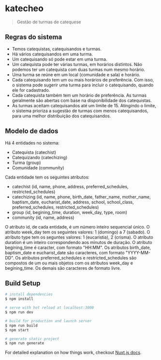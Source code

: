 # katecheo

> Gestão de turmas de catequese

## Regras do sistema

- Temos catequistas, catequisandos e turmas.
- Há vários catequisandos em uma turma.
- Um catequisando só pode estar em uma turma.
- Um catequista pode ter várias turmas, em horários distintos. Não podemos ter um catequista com duas turmas num mesmo horário.
- Uma turma se reúne em um local (comunidade e sala) e horário.
- Cada catequisando tem um ou mais horários de preferência. Com isso, o sistema pode sugerir uma turma para incluir o catequisando, quando ele for cadastrado.
- Cada catequista também tem um horário de preferência. As turmas geralmente são abertas com base na disponibilidade dos catequistas.
- As turmas aceitam catequisandos até um limite de 15. Atingindo o limite, o sistema prioriza a sugestão de turmas com menos catequisandos, para uma melhor distribuição dos catequisandos.

## Modelo de dados

Há 4 entidades no sistema:
- Catequista (catechist)
- Catequizando (catechizing)
- Turma (group)
- Comunidade (community)

Cada entidade tem os seguintes atributos:
- catechist (id, name, phone, address, preferred_schedules, restricted_schedules)
- catechizing (id, name, phone, birth_date, father_name, mother_name, baptism_date, eucharist_date, address, school, school_class, preferred_schedules, restricted_schedules)
- group (id, begining_time, duration, week_day, type, room)
- community (id, name, address)

O atributo id, de cada entidade, é um número inteiro sequencial único.
O atributo week_day tem os seguintes valores: 1 (domingo) a 7 (sabado).
O atributo type tem os seguntes valores: 1 (eucaristia), 2 (crisma).
O atributo duration é um inteiro correspondendo aos minutos de duração.
O atributo begining_time é caracter, com formato "HH:MM".
Os atributos birth_date, baptism_date e eucharist_date são caracteres, com formato "YYYY-MM-DD".
Os atributos preferred_schedules e restricted_schedules são compostos de um ou mais objetos com os atributos week_day e begining_time.
Os demais são caracteres de formato livre.

## Build Setup

``` bash
# install dependencies
$ npm install

# serve with hot reload at localhost:3000
$ npm run dev

# build for production and launch server
$ npm run build
$ npm start

# generate static project
$ npm run generate
```

For detailed explanation on how things work, checkout [Nuxt.js docs](https://nuxtjs.org).
